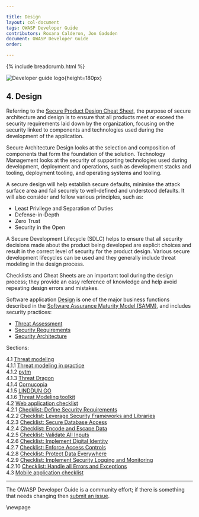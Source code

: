 ```yaml
---

title: Design
layout: col-document
tags: OWASP Developer Guide
contributors: Roxana Calderon, Jon Gadsden
document: OWASP Developer Guide
order:

---
```


{% include breadcrumb.html %}

![Developer guide logo](../../assets/images/dg_logo.png "OWASP Developer Guide"){height=180px}

## 4. Design

Referring to the [Secure Product Design Cheat Sheet][spdcs], the purpose of secure architecture and design is to ensure
that all products meet or exceed the security requirements laid down by the organization,
focusing on the security linked to components and technologies used during the development of the application.

Secure Architecture Design looks at the selection and composition of components that form the foundation of the solution.
Technology Management looks at the security of supporting technologies used during development, deployment and operations,
such as development stacks and tooling, deployment tooling, and operating systems and tooling.

A secure design will help establish secure defaults, minimise the attack surface area
and fail securely to well-defined and understood defaults.
It will also consider and follow various principles, such as:

* Least Privilege and Separation of Duties
* Defense-in-Depth
* Zero Trust
* Security in the Open

A Secure Development Lifecycle (SDLC) helps to ensure that all security decisions made about the product being developed
are explicit choices and result in the correct level of security for the product design.
Various secure development lifecycles can be used and they generally include threat modeling in the design process.

Checklists and Cheat Sheets are an important tool during the design process;
they provide an easy reference of knowledge and help avoid repeating design errors and mistakes.

Software application [Design][sammd] is one of the major business functions described in
the [Software Assurance Maturity Model (SAMM)][samm], and includes security practices:

* [Threat Assessment][sammdta]
* [Security Requirements][sammdsr]
* [Security Architecture][sammdsa]

Sections:

4.1 [Threat modeling](#threat-modeling)  
4.1.1 [Threat modeling in practice](#threat-modeling-in-practice)  
4.1.2 [pytm](#pytm)  
4.1.3 [Threat Dragon](#threat-dragon)  
4.1.4 [Cornucopia](#cornucopia)  
4.1.5 [LINDDUN GO](#linddun-go)  
4.1.6 [Threat Modeling toolkit](#threat-modeling-toolkit)  
4.2 [Web application checklist](#web-application-checklist)  
4.2.1 [Checklist: Define Security Requirements](#checklist-define-security-requirements)  
4.2.2 [Checklist: Leverage Security Frameworks and Libraries](#checklist-leverage-security-frameworks-and-libraries)  
4.2.3 [Checklist: Secure Database Access](#checklist-secure-database-access)  
4.2.4 [Checklist: Encode and Escape Data](#checklist-encode-and-escape-data)  
4.2.5 [Checklist: Validate All Inputs](#checklist-validate-all-inputs)  
4.2.6 [Checklist: Implement Digital Identity](#checklist-implement-digital-identity)  
4.2.7 [Checklist: Enforce Access Controls](#checklist-enforce-access-controls)  
4.2.8 [Checklist: Protect Data Everywhere](#checklist-protect-data-everywhere)  
4.2.9 [Checklist: Implement Security Logging and Monitoring](#checklist-implement-security-logging-and-monitoring)  
4.2.10 [Checklist: Handle all Errors and Exceptions](#checklist-handle-all-errors-and-exceptions)  
4.3 [Mobile application checklist](#mobile-application-checklist)  

----

The OWASP Developer Guide is a community effort; if there is something that needs changing then [submit an issue][issue0600].

[issue0600]: https://github.com/OWASP/www-project-developer-guide/issues/new?labels=enhancement&template=request.md&title=Update:%2006-design/00-toc
[samm]: https://owaspsamm.org/about/
[sammd]: https://owaspsamm.org/model/design/
[sammdsa]: https://owaspsamm.org/model/design/secure-architecture/
[sammdsr]: https://owaspsamm.org/model/design/security-requirements/
[sammdta]: https://owaspsamm.org/model/design/threat-assessment/
[spdcs]: https://cheatsheetseries.owasp.org/cheatsheets/Secure_Product_Design_Cheat_Sheet

\newpage
